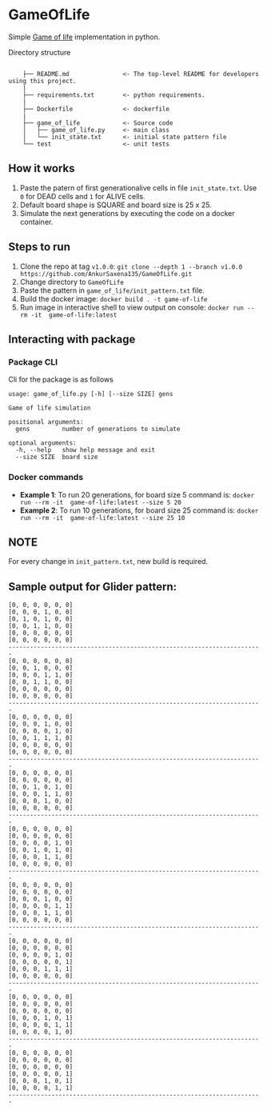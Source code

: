 # GameOfLife
Simple [Game of life](https://en.wikipedia.org/wiki/Conway%27s_Game_of_Life) implementation in python.

Directory structure

```

    ├── README.md               <- The top-level README for developers using this project.
    |
    ├── requirements.txt        <- python requirements.
    |
    ├── Dockerfile              <- dockerfile
    |
    ├── game_of_life            <- Source code
    │   ├── game_of_life.py     <- main class
    │   └── init_state.txt      <- initial state pattern file
    └── test                    <- unit tests
```

## How it works

1. Paste the patern of first generationalive cells in file `init_state.txt`. Use `0` for DEAD cells and `1` for ALIVE cells.
2. Default board shape is SQUARE and board size is 25 x 25.
3. Simulate the next generations by executing the code on a docker container.


## Steps to run

1. Clone the repo at tag `v1.0.0`: `git clone --depth 1 --branch v1.0.0 https://github.com/AnkurSaxena135/GameOfLife.git`
2. Change directory to `GameOfLife`
3. Paste the pattern in `game_of_life/init_pattern.txt` file.
4. Build the docker image: `docker build . -t game-of-life`
5. Run image in interactive shell to view output on console: `docker run --rm -it  game-of-life:latest`


## Interacting with package

### Package CLI

Cli for the package is as follows

```
usage: game_of_life.py [-h] [--size SIZE] gens

Game of life simulation

positional arguments:
  gens         number of generations to simulate

optional arguments:
  -h, --help   show help message and exit
  --size SIZE  board size
```

### Docker commands 

+ **Example 1**: To run 20 generations, for board size 5 command is: `docker run --rm -it  game-of-life:latest --size 5 20`
+ **Example 2**: To run 10 generations, for board size 25 command is: `docker run --rm -it  game-of-life:latest --size 25 10`

## NOTE
 For every change in `init_pattern.txt`, new build is required.



## Sample output for Glider pattern:
```
[0, 0, 0, 0, 0, 0]
[0, 0, 0, 1, 0, 0]
[0, 1, 0, 1, 0, 0]
[0, 0, 1, 1, 0, 0]
[0, 0, 0, 0, 0, 0]
[0, 0, 0, 0, 0, 0]
-----------------------------------------------------------------------
[0, 0, 0, 0, 0, 0]
[0, 0, 1, 0, 0, 0]
[0, 0, 0, 1, 1, 0]
[0, 0, 1, 1, 0, 0]
[0, 0, 0, 0, 0, 0]
[0, 0, 0, 0, 0, 0]
-----------------------------------------------------------------------
[0, 0, 0, 0, 0, 0]
[0, 0, 0, 1, 0, 0]
[0, 0, 0, 0, 1, 0]
[0, 0, 1, 1, 1, 0]
[0, 0, 0, 0, 0, 0]
[0, 0, 0, 0, 0, 0]
-----------------------------------------------------------------------
[0, 0, 0, 0, 0, 0]
[0, 0, 0, 0, 0, 0]
[0, 0, 1, 0, 1, 0]
[0, 0, 0, 1, 1, 0]
[0, 0, 0, 1, 0, 0]
[0, 0, 0, 0, 0, 0]
-----------------------------------------------------------------------
[0, 0, 0, 0, 0, 0]
[0, 0, 0, 0, 0, 0]
[0, 0, 0, 0, 1, 0]
[0, 0, 1, 0, 1, 0]
[0, 0, 0, 1, 1, 0]
[0, 0, 0, 0, 0, 0]
-----------------------------------------------------------------------
[0, 0, 0, 0, 0, 0]
[0, 0, 0, 0, 0, 0]
[0, 0, 0, 1, 0, 0]
[0, 0, 0, 0, 1, 1]
[0, 0, 0, 1, 1, 0]
[0, 0, 0, 0, 0, 0]
-----------------------------------------------------------------------
[0, 0, 0, 0, 0, 0]
[0, 0, 0, 0, 0, 0]
[0, 0, 0, 0, 1, 0]
[0, 0, 0, 0, 0, 1]
[0, 0, 0, 1, 1, 1]
[0, 0, 0, 0, 0, 0]
-----------------------------------------------------------------------
[0, 0, 0, 0, 0, 0]
[0, 0, 0, 0, 0, 0]
[0, 0, 0, 0, 0, 0]
[0, 0, 0, 1, 0, 1]
[0, 0, 0, 0, 1, 1]
[0, 0, 0, 0, 1, 0]
-----------------------------------------------------------------------
[0, 0, 0, 0, 0, 0]
[0, 0, 0, 0, 0, 0]
[0, 0, 0, 0, 0, 0]
[0, 0, 0, 0, 0, 1]
[0, 0, 0, 1, 0, 1]
[0, 0, 0, 0, 1, 1]
-----------------------------------------------------------------------
```